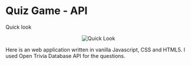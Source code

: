 # Quiz Game - API
Quick look
<p align="center">
  <img src="https://user-images.githubusercontent.com/80858788/194381771-e167b6ec-8d61-426b-b308-b3d43ddac039.gif" alt="Quick Look">
</p>

Here is an web application written in vanilla Javascript, CSS and HTML5. I used Open Trivia Database API for the questions.

